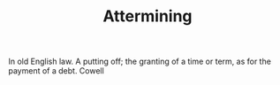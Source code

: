 ---
title: Attermining
permalink: "/definitions/attermining.html"
body: In old English law. A putting off; the granting of a time or term, as for the
  payment of a debt. Cowell
published_at: '2018-07-07'
layout: post
---